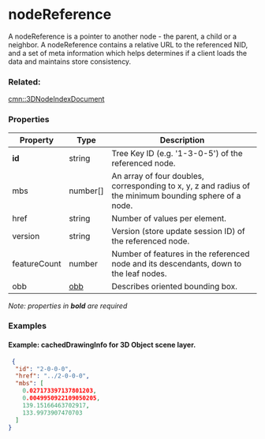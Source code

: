 # nodeReference

A nodeReference is a pointer to another node - the parent, a child or a neighbor. A nodeReference contains a relative URL to the referenced NID, and a set of meta information which helps determines if a client loads the data and maintains store consistency.

### Related:

[cmn::3DNodeIndexDocument](3DNodeIndexDocument.cmn.md)
### Properties

| Property | Type | Description |
| --- | --- | --- |
| **id** | string | Tree Key ID (e.g. '1-3-0-5') of the referenced node. |
| mbs | number[] | An array of four doubles, corresponding to x, y, z and radius of the minimum bounding sphere of a node. |
| href | string | Number of values per element. |
| version | string | Version (store update session ID) of the referenced node. |
| featureCount | number | Number of features in the referenced node and its descendants, down to the leaf nodes. |
| obb | [obb](obb.cmn.md) | Describes oriented bounding box. |

*Note: properties in **bold** are required*

### Examples 

#### Example: cachedDrawingInfo for 3D Object scene layer. 

```json
 {
  "id": "2-0-0-0",
  "href": "../2-0-0-0",
  "mbs": [
    0.027173397137801203,
    0.0049950922109050205,
    139.15166463702917,
    133.9973907470703
  ]
} 
```

